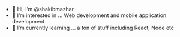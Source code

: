 - 👋 Hi, I’m @shakibmazhar
- 👀 I’m interested in ... Web development and mobile application development
- 🌱 I’m currently learning ... a ton of stuff including React, Node etc


<!---
shakibmazhar/shakibmazhar is a ✨ special ✨ repository because its `README.md` (this file) appears on your GitHub profile.
You can click the Preview link to take a look at your changes.
--->

